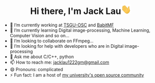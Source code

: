 <h1 align="center">Hi there, I'm Jack Lau<img src="https://github.com/JackLau1222/JackLau1222/blob/main/img/Hi.gif" height="32" /></h1>


- 🔭 I’m currently working at [TSGU-OSC](https://osc.tsguas.cn) and [BabitMF](https://github.com/BabitMF/bmf)
- 🌱 I’m currently learning Digital image-processing, Machine Learning, Computer Vision and so on...
- 👯 I’m looking to collaborate on FFmpeg...
- 🤔 I’m looking for help with developers who are in Digital image-processing
- 💬 Ask me about C/C++, python
- 📫 How to reach me: jacklau1222gm@gmail.com
- 😄 Pronouns: complicated
- ⚡ Fun fact: I am a host of [my university's open source community](https://github.com/TSGU-OSC)    

